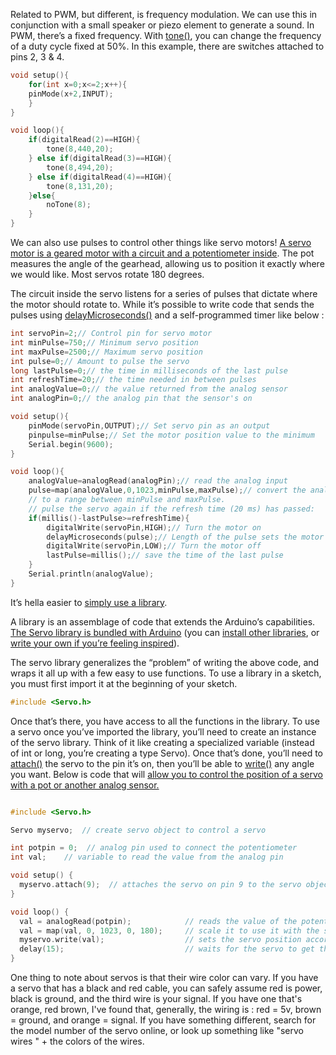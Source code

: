 Related to PWM, but different, is frequency modulation. We can use this in conjunction with a small speaker or piezo element to generate a sound. In PWM, there’s a fixed frequency. With [tone()](https://www.arduino.cc/en/Reference/tone), you can change the frequency of a duty cycle fixed at 50%. In this example, there are switches attached to pins 2, 3 & 4.
```C++
void setup(){
    for(int x=0;x<=2;x++){
    pinMode(x+2,INPUT);
    }
}

void loop(){
    if(digitalRead(2)==HIGH){
        tone(8,440,20);
    } else if(digitalRead(3)==HIGH){
        tone(8,494,20);
    } else if(digitalRead(4)==HIGH){
        tone(8,131,20);
    }else{
        noTone(8);
    }
}
```
We can also use pulses to control other things like servo motors! [A servo motor is a geared motor with a circuit and a potentiometer inside](http://www.jameco.com/jameco/workshop/howitworks/how-servo-motors-work.html). The pot measures the angle of the gearhead, allowing us to position it exactly where we would like. Most servos rotate 180 degrees.

The circuit inside the servo listens for a series of pulses that dictate where the motor should rotate to. While it’s possible to write code that sends the pulses using [delayMicroseconds()](https://www.arduino.cc/en/Reference/DelayMicroseconds) and a self-programmed timer like below :
```C++
int servoPin=2;// Control pin for servo motor
int minPulse=750;// Minimum servo position
int maxPulse=2500;// Maximum servo position
int pulse=0;// Amount to pulse the servo
long lastPulse=0;// the time in milliseconds of the last pulse
int refreshTime=20;// the time needed in between pulses
int analogValue=0;// the value returned from the analog sensor
int analogPin=0;// the analog pin that the sensor's on

void setup(){
    pinMode(servoPin,OUTPUT);// Set servo pin as an output 
    pinpulse=minPulse;// Set the motor position value to the minimum
    Serial.begin(9600);
}

void loop(){
    analogValue=analogRead(analogPin);// read the analog input
    pulse=map(analogValue,0,1023,minPulse,maxPulse);// convert the analog value
    // to a range between minPulse and maxPulse.
    // pulse the servo again if the refresh time (20 ms) has passed:
    if(millis()-lastPulse>=refreshTime){
        digitalWrite(servoPin,HIGH);// Turn the motor on
        delayMicroseconds(pulse);// Length of the pulse sets the motor position
        digitalWrite(servoPin,LOW);// Turn the motor off
        lastPulse=millis();// save the time of the last pulse
    }
    Serial.println(analogValue);
}
```
It’s hella easier to [simply use a library](https://www.arduino.cc/en/Reference/Libraries).

A library is an assemblage of code that extends the Arduino’s capabilities. [The Servo library is bundled with Arduino](https://www.arduino.cc/en/Reference/Servo) (you can [install other libraries](https://www.arduino.cc/en/Guide/Libraries), or [write your own if you’re feeling inspired](https://www.arduino.cc/en/Hacking/LibraryTutorial)).

The servo library generalizes the “problem” of writing the above code, and wraps it all up with a few easy to use functions. To use a library in a sketch, you must first import it at the beginning of your sketch.
```C++
#include <Servo.h>
```
Once that’s there, you have access to all the functions in the library. To use a servo once you’ve imported the library, you’ll need to create an instance of the servo library. Think of it like creating a specialized variable (instead of int or long, you’re creating a type Servo). Once that’s done, you’ll need to [attach()](https://www.arduino.cc/en/Reference/ServoAttach) the servo to the pin it’s on, then you’ll be able to [write()](https://www.arduino.cc/en/Reference/ServoWrite) any angle you want. Below is code that will [allow you to control the position of a servo with a pot or another analog sensor.](https://www.arduino.cc/en/Tutorial/Knob)
```C++

#include <Servo.h>

Servo myservo;  // create servo object to control a servo

int potpin = 0;  // analog pin used to connect the potentiometer
int val;    // variable to read the value from the analog pin

void setup() {
  myservo.attach(9);  // attaches the servo on pin 9 to the servo object
}

void loop() {
  val = analogRead(potpin);            // reads the value of the potentiometer (value between 0 and 1023)
  val = map(val, 0, 1023, 0, 180);     // scale it to use it with the servo (value between 0 and 180)
  myservo.write(val);                  // sets the servo position according to the scaled value
  delay(15);                           // waits for the servo to get there
}
```
One thing to note about servos is that their wire color can vary. If you have a servo that has a black and red cable, you can safely assume red is power, black is ground, and the third wire is your signal. If you have one that's orange, red brown, I've found that, generally, the wiring is : red = 5v, brown = ground, and orange = signal. If you have something different, search for the model number of the servo online, or look up something like "servo wires " + the colors of the wires.